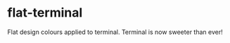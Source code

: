 flat-terminal
=============

Flat design colours applied to terminal. Terminal is now sweeter than ever!